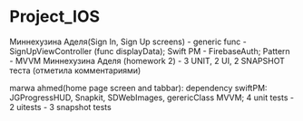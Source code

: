 # Project_IOS

Миннехузина Аделя(Sign In, Sign Up screens) - generic func - SignUpViewController (func displayData); Swift PM - FirebaseAuth; Pattern - MVVM
Миннехузина Аделя (homework 2) - 3 UNIT, 2 UI, 2 SNAPSHOT теста (отметила комментариями)

marwa ahmed(home page screen and tabbar): dependency swiftPM: JGProgressHUD, Snapkit, SDWebImages, gerericClass MVVM; 4 unit tests - 2 uitests - 3 snapshot tests
